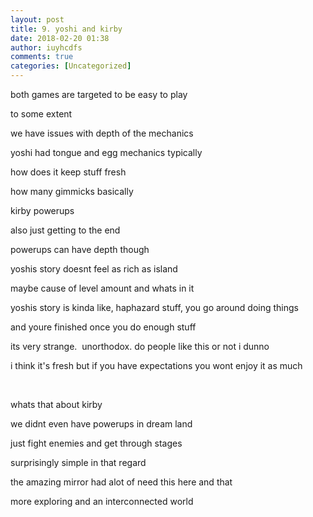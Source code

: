 ```yaml
---
layout: post
title: 9. yoshi and kirby
date: 2018-02-20 01:38
author: iuyhcdfs
comments: true
categories: [Uncategorized]
---
```

both games are targeted to be easy to play

to some extent

we have issues with depth of the mechanics

yoshi had tongue and egg mechanics typically

how does it keep stuff fresh

how many gimmicks basically

kirby powerups

also just getting to the end

powerups can have depth though

yoshis story doesnt feel as rich as island

maybe cause of level amount and whats in it

yoshis story is kinda like, haphazard stuff, you go around doing things

and youre finished once you do enough stuff

its very strange.  unorthodox. do people like this or not i dunno

i think it's fresh but if you have expectations you wont enjoy it as much

&nbsp;

whats that about kirby

we didnt even have powerups in dream land

just fight enemies and get through stages

surprisingly simple in that regard

the amazing mirror had alot of need this here and that

more exploring and an interconnected world

&nbsp;
